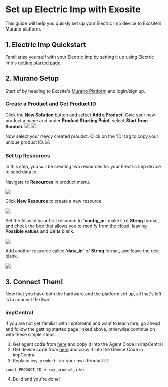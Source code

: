 # Set up Electric Imp with Exosite

This guide will help you quickly set up your Electric Imp device to Exosite's Murano platform.


## 1. Electric Imp Quickstart

Familiarize yourself with your Electric Imp by setting it up using Electric Imp's [getting started page](https://developer.electricimp.com/gettingstarted).


## 2. Murano Setup
Start of by heading to Exosite's [Murano Platform](https://www.exosite.io/) and login/sign up.

### Create a Product and Get Product ID

Click the **New Solution** button and select **Add a Product**. Give your new product a name and under **Product Starting Point**, select **Start from Scratch**.
![](../../assets/ElectricImp/create_solution.png)
![](../../assets/ElectricImp/create_product.png)

Now select your newly created proudct. Click on the 'ID' tag to copy your unique product ID.
![](../../assets/ElectricImp/get_productid.png)

### Set Up Resources
In this step, you will be creating two resources for your Electric Imp device to send data to.

Navigate to **Resources** in product menu.

![](../../assets/ElectricImp/find_resources.png)

Click **New Resource** to create a new resource.

![](../../assets/ElectricImp/new_resource.png)

Set the Alias of your first resource to '**config_io**', make it of **String** format, and check the box that allows you to modify from the cloud, leaving **Possible values** and **Units** blank.

![](../../assets/ElectricImp/config_io.png)

Add another resource called '**data_in**' of **String** format, and leave the rest blank.

![](../../assets/ElectricImp/data_in.png)

## 3. Connect Them!

Now that you have both the hardware and the platform set up, all that's left is to connect the two!

### impCentral
If you are not yet familiar with impCentral and want to learn mre, go ahead and follow the getting started page linked above, otherwise continue on with these simple steps.

1.	Get agent code from [here](https://github.com/electricimp/Exosite/blob/master/Example/example.agent.nut) and copy it into the Agent Code in impCentral
2.	Get device code from [here](https://github.com/electricimp/Exosite/blob/master/Example/example.device.nut) and copy it into the Device Code in impCentral
3.	Replace `<my_product_id>` your own Product ID
```
const PRODUCT_ID = <my_product_id>;
```
4.	Build and you're done!